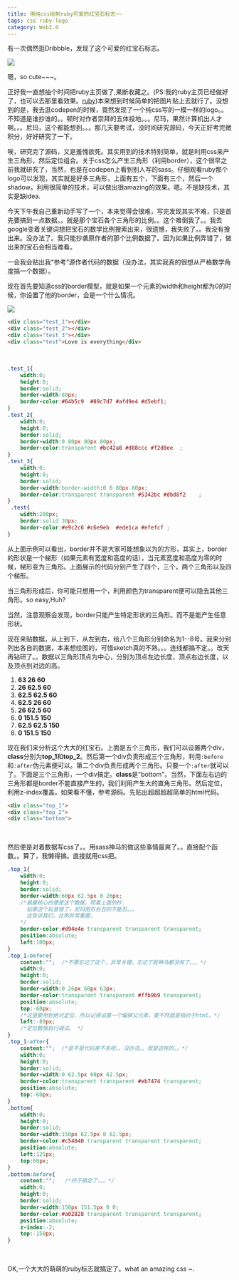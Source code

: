 ```yaml
---
title: 用纯css绘制ruby可爱的红宝石标志~~
tags: css ruby-logo
category: Web2.0
---
```


有一次偶然逛Dribbble，发现了这个可爱的红宝石标志。

![](http://ww3.sinaimg.cn/large/9b85365djw1f23bofx48nj20j1084a9z.jpg)



嗯，so cute~~~。





正好我一直想抽个时间把ruby主页做了,果断收藏之。(PS:我的ruby主页已经做好了，也可以去那里看效果。[ruby](/code/ruby.html))本来想到时候简单的把图片贴上去就行了。没想到的是，我去逛codepen的时候，竟然发现了一个纯css写的一模一样的logo。。不知道是谁抄谁的。。顿时对作者崇拜的五体投地。。。尼玛，果然计算机出人才啊。。。尼玛，这个都能想到。。。那几天要考试，没时间研究源码，今天正好考完微积分，好好研究了一下。

唉，研究完了源码，又是羞愧欲死。其实用到的技术特别简单，就是利用css来产生三角形，然后定位组合。关于css怎么产生三角形（利用border），这个很早之前我就研究了，当然，也是在codepen上看到别人写的sass。仔细观看ruby那个logo可以发现，其实就是好多三角形，上面有五个，下面有三个，然后一个shadow。利用很简单的技术，可以做出很amazing的效果。嗯。不是缺技术，其实是缺idea.

今天下午我自己重新动手写了一个，本来觉得会很难，写完发现其实不难，只是首先要搞到一点数据。。就是那个宝石各个三角形的比例。。这个难倒我了。。我去google变着关键词想把宝石的数学比例搜索出来，很遗憾，我失败了。。我没有搜出来。没办法了。我只能抄袭原作者的那个比例数据了。因为如果比例弄错了，做出来的宝石会相当难看。

一会我会贴出我“参考”源作者代码的数据（没办法，其实我真的很想从严格数学角度搞一个数据）。

现在首先要知道css的border模型，就是如果一个元素的width和height都为0的时候，你设置了他的border，会是一个什么情况。



![](http://ww4.sinaimg.cn/large/9b85365djw1f23book3izj20pb05qdfw.jpg)



```html
<div class="test_1"></div>
<div class="test_2"></div>
<div class="test_3"></div>
<div class="test">Love is everything</div>
```
​	

```css
.test_1{
	width:0;
	height:0;
	border:solid;
	border-width:80px;
	border-color:#64b5c9  #89c7d7 #afd9e4 #d5ebf1;
}
.test_2{
	width:0;
	height:0;
	border:solid;
	border-width:0 80px 80px 80px;
	border-color:transparent #bc42a8 #d88ccc #f2d8ee  ;
}
.test_3{
 	width:0;
 	height:0;
 	border:solid;
 	border-width:border-width:0 0 80px 80px;
 	border-color:transparent transparent #5342bc #dbd8f2    ;
}
 .test{
 	width:200px;
 	border:solid 30px;
 	border-color:#e9c2c6 #c6e9eb  #ede1ca #efefcf ;
}
```



从上面示例可以看出，border并不是大家可能想象以为的方形，其实上，border的形状是一个梯形（如果元素有宽度和高度的话），当元素宽度和高度为零的时候，梯形变为三角形。上面展示的代码分别产生了四个，三个，两个三角形以及四个梯形。 		
 		

当三角形形成后，你可能只想用一个，利用颜色为transparent便可以隐去其他三角形。so easy,Huh?


当然，注意观察会发现，border只能产生特定形状的三角形。而不是能产生任意形状。

现在来贴数据，从上到下，从左到右，给八个三角形分别命名为1--8号。我来分别列出各自的数据，本来想绘图的，可惜sketch真的不熟。。。连线都搞不定。。改天再钻研了。。数据以三角形顶点为中心，分别为顶点左边长度，顶点右边长度，以及顶点到对边的高。

1. **63  			26  			60**
2. **26 			62.5 			60**
3. **62.5  		62.5  		60**
4. **62.5  		26 	 		60**
5. **26  			62.5 	 		60**
6. **0  			151.5 		150**
7. **62.5 			62.5 			150**
8. **0  			151.5  		150**

现在我们来分析这个大大的红宝石。上面是五个三角形，我们可以设置两个div，**class**分别为**top_1**和**top_2**。然后第一个div负责形成三个三角形，利用`:before`和`:after`伪元素便可以。第二个div负责形成两个三角形。只要一个`:after`就可以了。下面是三个三角形，一个div搞定。**class**是"bottom"。当然，下面左右边的三角形都是border不能直接产生的，我们利用产生大的直角三角形。然后定位，利用z-index覆盖。如果看不懂，参考源码。先贴出超超超超简单的html代码。




```html
<div class="top_1">
<div class="top_2">
<div class="bottom">
```
​	


然后便是对着数据写css了。。用sass神马的做这些事情最爽了。。直接配个函数。。算了，我懒得搞。直接就用css把。



```css
.top_1{
	width:0;
	height:0;
	border:solid;
	border-width:60px 62.5px 0 26px;   
  	/*最最核心的便是这个数据，照着上面的抄.
  	  如果这个玩意错了，尼玛图形会丑的不能忍。。。
      这告诉我们，比例非常重要。
    */
	border-color:#d94e4e transparent transparent transparent;
	position:absolute;
	left:100px;
}
.top_1:before{
	content:"";  /*不要忘记了这个，非常关键，忘记了就神马都没有了。。。*/
	width:0;
	height:0;
	border:solid;
	border-width:0 26px 60px 63px;
	border-color:transparent transparent #ffb9b9 transparent;
	position:absolute;
	top:-60px;   
  	/*这里要用到绝对定位，所以记得设置一个偏移父元素。要不然就是相对于html。*/
	left:-89px;  
    /*定位数据自行调试。 */
}
.top_1:after{
	content:"";  /*是不是代码差不多呢。。没办法。。就是这样的。。*/
	width:0;
	height:0;
	border:solid;
	border-width:0 62.5px 60px 62.5px;
	border-color:transparent transparent #eb7474 transparent;
	position:absolute;
	top:-60px;
}
.bottom{
	width:0;
	height:0;
	border:solid;
	border-width:150px 62.5px 0 62.5px;
	border-color:#c54040 transparent transparent transparent;
	position:absolute;
	left:125px;
	top:60px;
}
.bottom:before{
	content:"";   /*终于搞定了。。。*/
	width:0;
	height:0;
	border:solid;
	border-width:150px 151.5px 0 0;
	border-color:#a02828 transparent transparent transparent;
	position:absolute;
	z-index:-2;
	top:-150px;
}
```

​	

OK,一个大大的萌萌的ruby标志就搞定了。what an amazing css ~.
